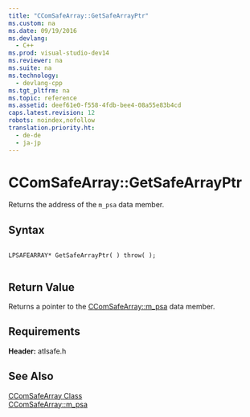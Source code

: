 ```yaml
---
title: "CComSafeArray::GetSafeArrayPtr"
ms.custom: na
ms.date: 09/19/2016
ms.devlang: 
  - C++
ms.prod: visual-studio-dev14
ms.reviewer: na
ms.suite: na
ms.technology: 
  - devlang-cpp
ms.tgt_pltfrm: na
ms.topic: reference
ms.assetid: deef61e0-f558-4fdb-bee4-08a55e83b4cd
caps.latest.revision: 12
robots: noindex,nofollow
translation.priority.ht: 
  - de-de
  - ja-jp
---
```

# CComSafeArray::GetSafeArrayPtr
Returns the address of the `m_psa` data member.  
  
## Syntax  
  
```  
  
LPSAFEARRAY* GetSafeArrayPtr( ) throw( );  
  
```  
  
## Return Value  
 Returns a pointer to the [CComSafeArray::m_psa](../vs140/CComSafeArray--m_psa.md) data member.  
  
## Requirements  
 **Header:** atlsafe.h  
  
## See Also  
 [CComSafeArray Class](../vs140/CComSafeArray-Class.md)   
 [CComSafeArray::m_psa](../vs140/CComSafeArray--m_psa.md)